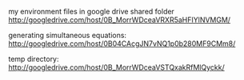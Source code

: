 my environment files in google drive shared folder http://googledrive.com/host/0B_MorrWDceaVRXR5aHFIYlNVMGM/

generating simultaneous equations: http://googledrive.com/host/0B04CAcgJN7vNQ1p0b280MF9CMm8/

temp directory: http://googledrive.com/host/0B_MorrWDceaVSTQxakRfMlQyckk/

